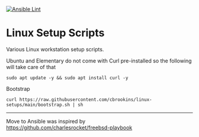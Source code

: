 [![Ansible Lint](https://github.com/cbrookins/linux-setups/actions/workflows/ansible-lint.yml/badge.svg?branch=main)](https://github.com/theRealc2c2/linux-setups/actions/workflows/ansible-lint.yml)

# Linux Setup Scripts
Various Linux workstation setup scripts.

Ubuntu and Elementary do not come with Curl pre-installed so the following will take care of that
```
sudo apt update -y && sudo apt install curl -y
```
Bootstrap
```
curl https://raw.githubusercontent.com/cbrookins/linux-setups/main/bootstrap.sh | sh
```

***


Move to Ansible was inspired by  
https://github.com/charlesrocket/freebsd-playbook
